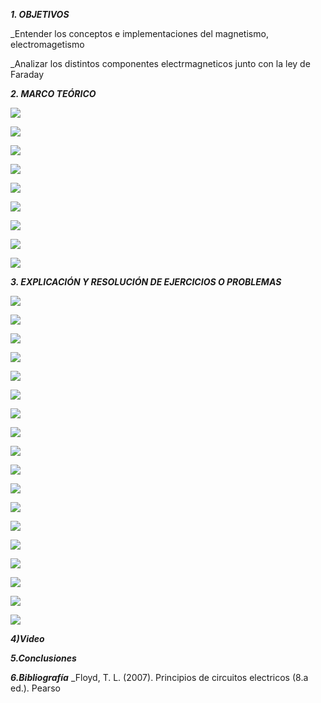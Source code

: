 ***1. OBJETIVOS***

_Entender los conceptos e implementaciones del magnetismo, electromagetismo

_Analizar los distintos componentes electrmagneticos junto con la ley de Faraday


***2. MARCO TEÓRICO*** 

![](https://github.com/smvaca2/Informe-tarea-5/blob/b1eaa0360f49302bed0b2880d950038fdd19b582/1.PNG)

![](https://github.com/smvaca2/Informe-tarea-5/blob/b1eaa0360f49302bed0b2880d950038fdd19b582/2.PNG)

![](https://github.com/smvaca2/Informe-tarea-5/blob/b1eaa0360f49302bed0b2880d950038fdd19b582/3.PNG)

![](https://github.com/smvaca2/Informe-tarea-5/blob/b1eaa0360f49302bed0b2880d950038fdd19b582/4.PNG)

![](https://github.com/smvaca2/Informe-tarea-5/blob/b1eaa0360f49302bed0b2880d950038fdd19b582/5.PNG)

![](https://github.com/smvaca2/Informe-tarea-5/blob/b1eaa0360f49302bed0b2880d950038fdd19b582/6.PNG)

![](https://github.com/smvaca2/Informe-tarea-5/blob/b1eaa0360f49302bed0b2880d950038fdd19b582/7.PNG)

![](https://github.com/smvaca2/Informe-tarea-5/blob/b1eaa0360f49302bed0b2880d950038fdd19b582/8.PNG)

![](https://github.com/smvaca2/Informe-tarea-5/blob/b1eaa0360f49302bed0b2880d950038fdd19b582/9.PNG)

***3. EXPLICACIÓN Y RESOLUCIÓN DE EJERCICIOS O PROBLEMAS***

![](https://github.com/smvaca2/Informe-tarea-5/blob/c539bacd591b58e167c1efccfe41576c471063b4/ej1.PNG)

![](https://github.com/smvaca2/Informe-tarea-5/blob/c539bacd591b58e167c1efccfe41576c471063b4/ej2.PNG)

![](https://github.com/smvaca2/Informe-tarea-5/blob/c539bacd591b58e167c1efccfe41576c471063b4/ej3.PNG)

![](https://github.com/smvaca2/Informe-tarea-5/blob/c539bacd591b58e167c1efccfe41576c471063b4/ej4.PNG)

![](https://github.com/smvaca2/Informe-tarea-5/blob/c539bacd591b58e167c1efccfe41576c471063b4/ej5.PNG)

![](https://github.com/smvaca2/Informe-tarea-5/blob/c539bacd591b58e167c1efccfe41576c471063b4/ej6.PNG)

![](https://github.com/smvaca2/Informe-tarea-5/blob/c539bacd591b58e167c1efccfe41576c471063b4/ej7.PNG)

![](https://github.com/smvaca2/Informe-tarea-5/blob/c539bacd591b58e167c1efccfe41576c471063b4/ej8.PNG)

![](https://github.com/smvaca2/Informe-tarea-5/blob/c539bacd591b58e167c1efccfe41576c471063b4/ej9.PNG)

![](https://github.com/smvaca2/Informe-tarea-5/blob/f2bb5e9fabca1dbc12b0a7e133e824f694495e71/ej10.PNG)

![](https://github.com/smvaca2/Informe-tarea-5/blob/f2bb5e9fabca1dbc12b0a7e133e824f694495e71/ej11.PNG)

![](https://github.com/smvaca2/Informe-tarea-5/blob/f2bb5e9fabca1dbc12b0a7e133e824f694495e71/ej12.PNG)

![](https://github.com/smvaca2/Informe-tarea-5/blob/f2bb5e9fabca1dbc12b0a7e133e824f694495e71/ej13.PNG)

![](https://github.com/smvaca2/Informe-tarea-5/blob/f2bb5e9fabca1dbc12b0a7e133e824f694495e71/ej14.PNG)

![](https://github.com/smvaca2/Informe-tarea-5/blob/f2bb5e9fabca1dbc12b0a7e133e824f694495e71/ej15.PNG)

![](https://github.com/smvaca2/Informe-tarea-5/blob/f2bb5e9fabca1dbc12b0a7e133e824f694495e71/ej15.PNG)

![](https://github.com/smvaca2/Informe-tarea-5/blob/f2bb5e9fabca1dbc12b0a7e133e824f694495e71/ej16.PNG)

![](https://github.com/smvaca2/Informe-tarea-5/blob/f2bb5e9fabca1dbc12b0a7e133e824f694495e71/ej17.PNG)

***4)Video***



***5.Conclusiones***


***6.Bibliografía***
_Floyd, T. L. (2007). Principios de circuitos electricos (8.a ed.). Pearso

